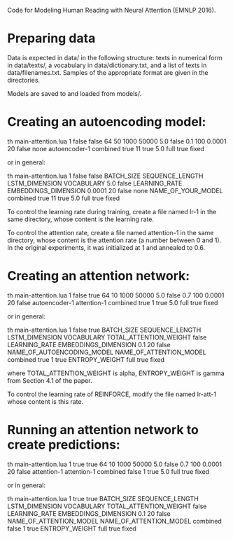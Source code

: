 
Code for Modeling Human Reading with Neural Attention (EMNLP 2016).


# Preparing data

Data is expected in data/ in the following structure: texts in numerical form in data/texts/, a vocabulary in data/dictionary.txt, and a list of texts in data/filenames.txt. Samples of the appropriate format are given in the directories.


Models are saved to and loaded from models/.

# Creating an autoencoding model:

th main-attention.lua 1 false false 64 50 1000 50000 5.0 false 0.1 100 0.0001 20 false none autoencoder-1 combined true 11 true 5.0 full true fixed

or in general:

th main-attention.lua 1 false false BATCH_SIZE SEQUENCE_LENGTH LSTM_DIMENSION VOCABULARY 5.0 false LEARNING_RATE EMBEDDINGS_DIMENSION 0.0001 20 false none NAME_OF_YOUR_MODEL combined true 11 true 5.0 full true fixed

To control the learning rate during training, create a file named lr-1 in the same directory, whose content is the learning rate.

To control the attention rate, create a file named attention-1 in the same directory, whose content is the attention rate (a number between 0 and 1). In the original experiments, it was initialized at 1 and annealed to 0.6.



# Creating an attention network:

th main-attention.lua 1 false true 64 10 1000 50000 5.0 false 0.7 100 0.0001 20 false autoencoder-1 attention-1 combined true 1 true 5.0 full true fixed

or in general:

th main-attention.lua 1 false true BATCH_SIZE SEQUENCE_LENGTH LSTM_DIMENSION VOCABULARY TOTAL_ATTENTION_WEIGHT false LEARNING_RATE EMBEDDINGS_DIMENSION 0.1 20 false NAME_OF_AUTOENCODING_MODEL NAME_OF_ATTENTION_MODEL combined true 1 true ENTROPY_WEIGHT full true fixed

where TOTAL_ATTENTION_WEIGHT is alpha, ENTROPY_WEIGHT is gamma from Section 4.1 of the paper.

To control the learning rate of REINFORCE, modify the file named lr-att-1 whose content is this rate.

# Running an attention network to create predictions:

th main-attention.lua 1 true true 64 10 1000 50000 5.0 false 0.7 100 0.0001 20 false attention-1 attention-1 combined false 1 true 5.0 full true fixed

or in general:

th main-attention.lua 1 true true BATCH_SIZE SEQUENCE_LENGTH LSTM_DIMENSION VOCABULARY TOTAL_ATTENTION_WEIGHT false LEARNING_RATE EMBEDDINGS_DIMENSION 0.1 20 false NAME_OF_ATTENTION_MODEL NAME_OF_ATTENTION_MODEL combined false 1 true ENTROPY_WEIGHT full true fixed


